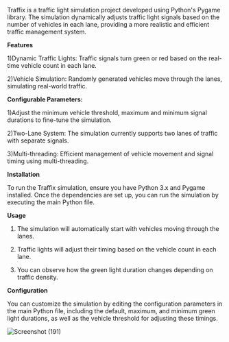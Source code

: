 Traffix is a traffic light simulation project developed using Python's Pygame library. The simulation dynamically adjusts traffic light signals based on the number of vehicles in each lane, providing a more realistic and efficient traffic management system.

**Features**

1)Dynamic Traffic Lights: Traffic signals turn green or red based on the real-time vehicle count in each lane.

2)Vehicle Simulation: Randomly generated vehicles move through the lanes, simulating real-world traffic.

**Configurable Parameters:** 

1)Adjust the minimum vehicle threshold, maximum and minimum signal durations to fine-tune the simulation.

2)Two-Lane System: The simulation currently supports two lanes of traffic with separate signals.

3)Multi-threading: Efficient management of vehicle movement and signal timing using multi-threading.



**Installation**

To run the Traffix simulation, ensure you have Python 3.x and Pygame installed. Once the dependencies are set up, you can run the simulation by executing the main Python file.

**Usage**

1) The simulation will automatically start with vehicles moving through the lanes.

2) Traffic lights will adjust their timing based on the vehicle count in each lane.
 
3) You can observe how the green light duration changes depending on traffic density.



   
**Configuration**

You can customize the simulation by editing the configuration parameters in the main Python file, including the default, maximum, and minimum green light durations, as well as the vehicle threshold for adjusting these timings.



![Screenshot (191)](https://github.com/user-attachments/assets/dd5df2e0-1d5b-4b28-bff3-24b33d856c85)
